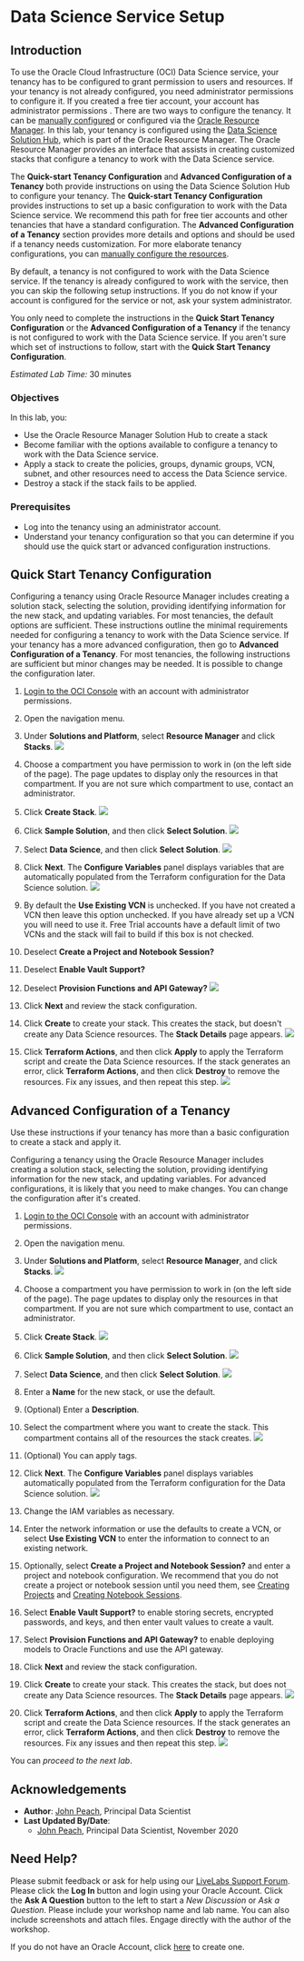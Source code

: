 # Data Science Service Setup

## Introduction

To use the Oracle Cloud Infrastructure (OCI) Data Science service, your tenancy has to be configured to grant permission to users and resources. If your tenancy is not already configured, you need administrator permissions to configure it. If you created a free tier account, your account has administrator permissions . There are two ways to configure the tenancy. It can be [manually configured](https://docs.cloud.oracle.com/en-us/iaas/data-science/using/configure-tenancy.htm) or configured via the [Oracle Resource Manager](https://www.oracle.com/cloud/systems-management/resource-manager/). In this lab, your tenancy is configured using the [Data Science Solution Hub](https://docs.cloud.oracle.com/en-us/iaas/data-science/using/orm-configure-tenancy.htm), which is part of the Oracle Resource Manager. The Oracle Resource Manager provides an interface that assists in creating customized stacks that configure a tenancy to work with the Data Science service.

The **Quick-start Tenancy Configuration** and **Advanced Configuration of a Tenancy** both provide instructions on using the Data Science Solution Hub to configure your tenancy. The **Quick-start Tenancy Configuration** provides instructions to set up a basic configuration to work with the Data Science service. We recommend this path for free tier accounts and other tenancies that have a standard configuration. The **Advanced Configuration of a Tenancy** section provides more details and options and should be used if a tenancy needs customization. For more elaborate tenancy configurations, you can [manually configure the resources](https://docs.cloud.oracle.com/en-us/iaas/data-science/using/configure-tenancy.htm). 

By default, a tenancy is not configured to work with the Data Science service. If the tenancy is already configured to work with the service, then you can skip the following setup instructions. If you do not know if your account is configured for the service or not, ask your system administrator. 

You only need to complete the instructions in the **Quick Start Tenancy Configuration** or the **Advanced Configuration of a Tenancy** if the tenancy is not configured to work with the Data Science service. If you aren't sure which set of instructions to follow, start with the **Quick Start Tenancy Configuration**.

*Estimated Lab Time:* 30 minutes

### Objectives
In this lab, you:
* Use the Oracle Resource Manager Solution Hub to create a stack
* Become familiar with the options available to configure a tenancy to work with the Data Science service.
* Apply a stack to create the policies, groups, dynamic groups, VCN, subnet, and other resources need to access the Data Science service.
* Destroy a stack if the stack fails to be applied.

### Prerequisites

* Log into the tenancy using an administrator account.
* Understand your tenancy configuration so that you can determine if you should use the quick start or advanced configuration instructions. 

## Quick Start Tenancy Configuration

Configuring a tenancy using Oracle Resource Manager includes creating a solution stack, selecting the solution, providing identifying information for the new stack, and updating variables. For most tenancies, the default options are sufficient. These instructions outline the minimal requirements needed for configuring a tenancy to work with the Data Science service. If your tenancy has a more advanced configuration, then go to **Advanced Configuration of a Tenancy**. For most tenancies, the following instructions are sufficient but minor changes may be needed. It is possible to change the configuration later.

1. [Login to the OCI Console](https://www.oracle.com/cloud/sign-in.html) with an account with administrator permissions.
1. Open the navigation menu. 
1. Under **Solutions and Platform**, select **Resource Manager** and click **Stacks**.
    ![](./../speed-up-ds-with-the-ads-sdk/images/select-stacks.png)

1. Choose a compartment you have permission to work in (on the left side of the page). The page updates to display only the resources in that compartment. If you are not sure which compartment to use, contact an administrator.
1. Click **Create Stack**.
    ![](./../speed-up-ds-with-the-ads-sdk/images/create-stack.png)

1. Click **Sample Solution**, and then click **Select Solution**.
    ![](./../speed-up-ds-with-the-ads-sdk/images/select-solution.png)

1. Select **Data Science**, and then click **Select Solution**.
    ![](./../speed-up-ds-with-the-ads-sdk/images/select-data-science.png)

1. Click **Next**. The **Configure Variables** panel displays variables that are automatically populated from the Terraform configuration for the Data Science solution.
    ![](./../speed-up-ds-with-the-ads-sdk/images/configure-variables.png)

1. By default the **Use Existing VCN** is unchecked. If you have not created a VCN then leave this option unchecked.  If you have already set up a VCN you will need to use it. Free Trial accounts have a default limit of two VCNs and the stack will fail to build if this box is not checked.
1. Deselect **Create a Project and Notebook Session?** 
1. Deselect **Enable Vault Support?**
1. Deselect  **Provision Functions and API Gateway?** 
    ![](./../speed-up-ds-with-the-ads-sdk/images/uncheck.png)

1. Click **Next** and review the stack configuration.
1. Click **Create** to create your stack. This creates the stack, but doesn't create any Data Science resources. The **Stack Details** page appears.
    ![](./../speed-up-ds-with-the-ads-sdk/images/stack-details.png)

1. Click **Terraform Actions**, and then click **Apply** to apply the Terraform script and create the Data Science resources. If the stack generates an error, click **Terraform Actions**, and then click **Destroy** to remove the resources. Fix any issues, and then repeat this step.
    ![](./../speed-up-ds-with-the-ads-sdk/images/apply.png)

## Advanced Configuration of a Tenancy

Use these instructions if your tenancy has more than a basic configuration to create a stack and apply it.

Configuring a tenancy using the Oracle Resource Manager includes creating a solution stack, selecting the solution, providing identifying information for the new stack, and updating variables. For advanced configurations, it is likely that you need to make changes. You can change the configuration after it's created.

1. [Login to the OCI Console](https://www.oracle.com/cloud/sign-in.html) with an account with administrator permissions.
1. Open the navigation menu. 
1. Under **Solutions and Platform**, select **Resource Manager**, and click **Stacks**.
    ![](./../speed-up-ds-with-the-ads-sdk/images/select-stacks.png)

1. Choose a compartment you have permission to work in (on the left side of the page). The page updates to display only the resources in that compartment. If you are not sure which compartment to use, contact an administrator.
1. Click **Create Stack**.
    ![](./../speed-up-ds-with-the-ads-sdk/images/create-stack.png)

1. Click **Sample Solution**, and then click **Select Solution**.
    ![](./../speed-up-ds-with-the-ads-sdk/images/select-solution.png)

1. Select **Data Science**, and then click **Select Solution**.
    ![](./../speed-up-ds-with-the-ads-sdk/images/select-data-science.png)

1. Enter a **Name** for the new stack, or use the default.
1. (Optional) Enter a **Description**.
1. Select the compartment where you want to create the stack. This compartment contains all of the resources the stack creates.
    ![](./../speed-up-ds-with-the-ads-sdk/images/stack-info.png)

1. (Optional) You can apply tags.
1. Click **Next**. The **Configure Variables** panel displays variables automatically populated from the Terraform configuration for the Data Science solution.
    ![](./../speed-up-ds-with-the-ads-sdk/images/configure-variables.png)

1. Change the IAM variables as necessary.
1. Enter the network information or use the defaults to create a VCN, or select **Use Existing VCN** to enter the information to connect to an existing network.
1. Optionally, select **Create a Project and Notebook Session?** and enter a project and notebook configuration. We recommend that you do not create a project or notebook session until you need them, see [Creating Projects](https://docs.cloud.oracle.com/en-us/iaas/data-science/using/manage-projects.htm#create-project) and [Creating Notebook Sessions](https://docs.cloud.oracle.com/en-us/iaas/data-science/using/manage-notebook-sessions.htm#create-notebooks).
1. Select **Enable Vault Support?** to enable storing secrets, encrypted passwords, and keys, and then enter vault values to create a vault.
1. Select **Provision Functions and API Gateway?** to enable deploying models to Oracle Functions and use the API gateway.
1. Click **Next** and review the stack configuration.
1. Click **Create** to create your stack. This creates the stack, but does not create any Data Science resources. The **Stack Details** page appears.
    ![](./../speed-up-ds-with-the-ads-sdk/images/stack-details2.png)

1. Click **Terraform Actions**, and then click **Apply** to apply the Terraform script and create the Data Science resources. If the stack generates an error, click **Terraform Actions**, and then click **Destroy** to remove the resources. Fix any issues and then repeat this step.
    ![](./../speed-up-ds-with-the-ads-sdk/images/apply2.png)

You can *proceed to the next lab*.

## Acknowledgements

* **Author**: [John Peach](https://www.linkedin.com/in/jpeach/), Principal Data Scientist
* **Last Updated By/Date**:
    * [John Peach](https://www.linkedin.com/in/jpeach/), Principal Data Scientist, November 2020

## Need Help?
Please submit feedback or ask for help using our [LiveLabs Support Forum](https://community.oracle.com/tech/developers/categories/oracle-cloud-infrastructure-fundamentals). Please click the **Log In** button and login using your Oracle Account. Click the **Ask A Question** button to the left to start a *New Discussion* or *Ask a Question*.  Please include your workshop name and lab name.  You can also include screenshots and attach files.  Engage directly with the author of the workshop.

If you do not have an Oracle Account, click [here](https://profile.oracle.com/myprofile/account/create-account.jspx) to create one.
